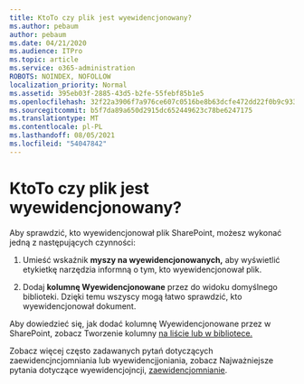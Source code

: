 ```yaml
---
title: KtoTo czy plik jest wyewidencjonowany?
ms.author: pebaum
author: pebaum
ms.date: 04/21/2020
ms.audience: ITPro
ms.topic: article
ms.service: o365-administration
ROBOTS: NOINDEX, NOFOLLOW
localization_priority: Normal
ms.assetid: 395eb03f-2885-43d5-b2fe-55febf85b1e5
ms.openlocfilehash: 32f22a3906f7a976ce607c0516be8b63dcfe472dd22f0b9c933e79950ba5e932
ms.sourcegitcommit: b5f7da89a650d2915dc652449623c78be6247175
ms.translationtype: MT
ms.contentlocale: pl-PL
ms.lasthandoff: 08/05/2021
ms.locfileid: "54047842"
---
```

# <a name="who-has-a-file-checked-out"></a>KtoTo czy plik jest wyewidencjonowany?

Aby sprawdzić, kto wyewidencjonował plik SharePoint, możesz wykonać jedną z następujących czynności:
  
1. Umieść wskaźnik **myszy na wyewidencjonowanych,** aby wyświetlić etykietkę narzędzia informną o tym, kto wyewidencjonował plik. 
    
2. Dodaj **kolumnę Wyewidencjonowane** przez do widoku domyślnego biblioteki. Dzięki temu wszyscy mogą łatwo sprawdzić, kto wyewidencjonował dokument. 
    
Aby dowiedzieć się, jak dodać kolumnę Wyewidencjonowane przez w SharePoint, zobacz Tworzenie kolumny [na liście lub w bibliotece.](https://go.microsoft.com/fwlink/?linkid=2019591) 
  
Zobacz więcej często zadawanych pytań dotyczących zaewidencjncjomniania lub wyewidencjjoniania, zobacz Najważniejsze pytania dotyczące wyewidencjojncji, [zaewidencjomnianie](https://go.microsoft.com/fwlink/?linkid=2018786).
  

